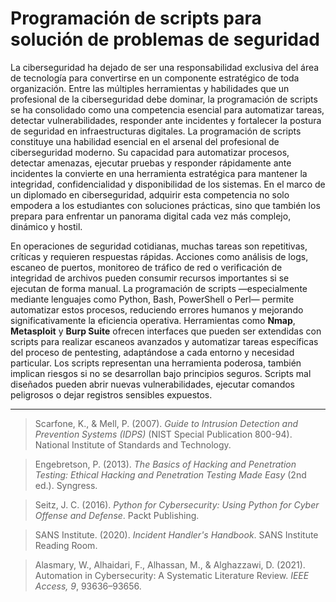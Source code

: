# Programación de scripts para solución de problemas de seguridad

La ciberseguridad ha dejado de ser una responsabilidad exclusiva del área de tecnología para convertirse en un componente estratégico de toda organización. Entre las múltiples herramientas y habilidades que un profesional de la ciberseguridad debe dominar, la programación de scripts se ha consolidado como una competencia esencial para automatizar tareas, detectar vulnerabilidades, responder ante incidentes y fortalecer la postura de seguridad en infraestructuras digitales. La programación de scripts constituye una habilidad esencial en el arsenal del profesional de ciberseguridad moderno. Su capacidad para automatizar procesos, detectar amenazas, ejecutar pruebas y responder rápidamente ante incidentes la convierte en una herramienta estratégica para mantener la integridad, confidencialidad y disponibilidad de los sistemas. En el marco de un diplomado en ciberseguridad, adquirir esta competencia no solo empodera a los estudiantes con soluciones prácticas, sino que también los prepara para enfrentar un panorama digital cada vez más complejo, dinámico y hostil.

En operaciones de seguridad cotidianas, muchas tareas son repetitivas, críticas y requieren respuestas rápidas. Acciones como análisis de logs, escaneo de puertos, monitoreo de tráfico de red o verificación de integridad de archivos pueden consumir recursos importantes si se ejecutan de forma manual. La programación de scripts —especialmente mediante lenguajes como Python, Bash, PowerShell o Perl— permite automatizar estos procesos, reduciendo errores humanos y mejorando significativamente la eficiencia operativa. Herramientas como **Nmap**, **Metasploit** y **Burp Suite** ofrecen interfaces que pueden ser extendidas con scripts para realizar escaneos avanzados y automatizar tareas específicas del proceso de pentesting, adaptándose a cada entorno y necesidad particular. Los scripts representan una herramienta poderosa, también implican riesgos si no se desarrollan bajo principios seguros. Scripts mal diseñados pueden abrir nuevas vulnerabilidades, ejecutar comandos peligrosos o dejar registros sensibles expuestos. 


____________________________
> Scarfone, K., & Mell, P. (2007). *Guide to Intrusion Detection and Prevention Systems (IDPS)* (NIST Special Publication 800-94). National Institute of Standards and Technology. 

> Engebretson, P. (2013). *The Basics of Hacking and Penetration Testing: Ethical Hacking and Penetration Testing Made Easy* (2nd ed.). Syngress.

> Seitz, J. C. (2016). *Python for Cybersecurity: Using Python for Cyber Offense and Defense*. Packt Publishing.

> SANS Institute. (2020). *Incident Handler's Handbook*. SANS Institute Reading Room. 

> Alasmary, W., Alhaidari, F., Alhassan, M., & Alghazzawi, D. (2021). Automation in Cybersecurity: A Systematic Literature Review. *IEEE Access, 9*, 93636–93656. 

